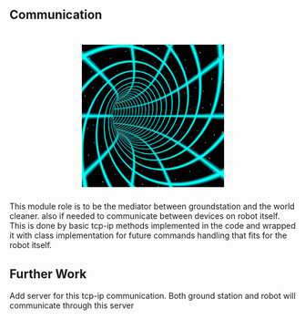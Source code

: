 ## Communication

<h1 align="center">
  <img src="./assets/communication.gif" height="250" width="250">
</h1>


This module role is to be the mediator between groundstation and the world cleaner. also if needed to communicate between devices on robot itself. This is done by basic tcp-ip methods implemented in the code and wrapped it with class implementation for future commands handling that fits for the robot itself.



## Further Work
Add server for this tcp-ip communication. Both ground station and robot will communicate through this server
